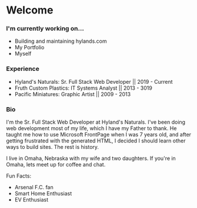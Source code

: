# Welcome
### I'm currently working on... 
- Building and maintaining hylands.com
- My Portfolio
- Myself

### Experience 
- Hyland's Naturals: Sr. Full Stack Web Developer || 2019 - Current
- Fruth Custom Plastics: IT Systems Analyst || 2013 - 3019
- Pacific Miniatures: Graphic Artist || 2009 - 2013

### Bio
I'm the Sr. Full Stack Web Developer at Hyland's Naturals. I've been doing web development most of my life, which I have my Father to thank. He taught me how to use Microsoft FrontPage when I was 7 years old, and after getting frustrated with the generated HTML, I decided I should learn other ways to build sites. The rest is history. 

I live in Omaha, Nebraska with my wife and two daughters. If you're in Omaha, lets meet up for coffee and chat. 

Fun Facts: 
- Arsenal F.C. fan
- Smart Home Enthusiast
- EV Enthusiast


<!--
**jeffspurlock/jeffspurlock** is a ✨ _special_ ✨ repository because its `README.md` (this file) appears on your GitHub profile.

Here are some ideas to get you started:

- 🔭 I’m currently working on ...
- 🌱 I’m currently learning ...
- 👯 I’m looking to collaborate on ...
- 🤔 I’m looking for help with ...
- 💬 Ask me about ...
- 📫 How to reach me: ...
- 😄 Pronouns: ...
- ⚡ Fun fact: ...
-->
